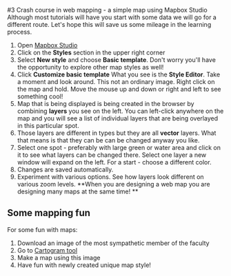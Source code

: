 #3 Crash course in web mapping - a simple map using Mapbox Studio
Although most tutorials will have you start with some data we will go for a different route. Let's hope this  will save us some mileage in the learning process.

 1. Open [Mapbox Studio](http://studio.mapbox.com)
 2. Click on the **Styles** section in the upper right corner
 3. Select **New style** and choose **Basic template**. Don't worry you'll have the opportunity to explore other map styles as well!
 4. Click **Customize basic template** What you see is the **Style Editor**. Take a moment and look around. This not an ordinary image. Right click on the map and hold. Move the mouse up and down or right and left to see something cool! 
 5. Map that is being displayed is being created in the browser by combining **layers** you see on the left. You can left-click anywhere on the map and you will see a list of individual layers that are being overlayed in this particular spot.
 6. Those layers are different in types but they are all **vector** layers. What that means is that they can be can be changed anyway you like.
 7. Select one spot - preferably with large green or water area and click on it to see what layers can be changed there. Select one layer a new window will expand on the left. For a start - choose a different color.
 8. Changes are saved automatically.
 9. Experiment with various options. See how layers look different on various zoom levels. **When you are designing a web map you are designing many maps at the same time! **
 
 ## Some mapping fun
 
 For some fun with maps:
 
 1. Download an image of the most sympathetic member of the faculty
 2. Go to [Cartogram tool](https://apps.mapbox.com/cartogram/#13.01/40.7251/-74.0051)
 3. Make a map using this image
 4. Have fun with newly created unique map style!
